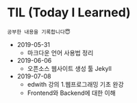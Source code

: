 # TIL (Today I Learned)

    공부한 내용을 기록합니다😇

* 2019-05-31
    - 마크다운 언어 사용법 정리
* 2019-06-06
    - 오픈소스 웹사이트 생성 툴 Jekyll
* 2019-07-08
    - edwith 강의 1.웹프로그래밍 기초 완강
    - Frontend와 Backend에 대한 이해
